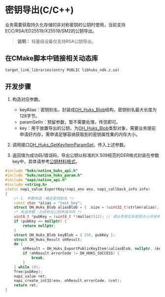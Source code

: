 # 密钥导出(C/C++)


业务需要获取持久化存储的非对称密钥的公钥时使用，当前支持ECC/RSA/ED25519/X25519/SM2的公钥导出。
>**说明：**
> 轻量级设备仅支持RSA公钥导出。

## 在CMake脚本中链接相关动态库
```txt
target_link_libraries(entry PUBLIC libhuks_ndk.z.so)
```

## 开发步骤

1. 构造对应参数。
   - keyAlias：密钥别名，封装成[OH_Huks_Blob](../../reference/apis-universal-keystore-kit/_o_h___huks___blob.md)结构，密钥别名最大长度为128字节。
   - paramSetIn：预留参数，暂不需要处理，传空即可。
   - key：用于放置导出的公钥，为[OH_Huks_Blob](../../reference/apis-universal-keystore-kit/_o_h___huks___blob.md)类型对象，需要业务提前申请好内存，需申请足够容纳获取到的密钥属性集的内存大小。

2. 调用接口[OH_Huks_GetKeyItemParamSet](../../reference/apis-universal-keystore-kit/_huks_key_api.md#oh_huks_getkeyitemparamset)，传入上述参数。

3. 返回值为成功码/错误码，导出公钥以标准的X.509规范的DER格式封装在参数key中，具体请参考[公钥材料格式](huks-concepts.md#公钥材料格式)。

```c++
#include "huks/native_huks_api.h"
#include "huks/native_huks_param.h"
#include "napi/native_api.h"
#include <string.h>
static napi_value ExportKey(napi_env env, napi_callback_info info)
{
    /* 1. 参数构造：确定密钥别名 */
    const char *alias = "test_key";
    struct OH_Huks_Blob aliasBlob = { .size = (uint32_t)strlen(alias), .data = (uint8_t *)alias };
    /* 构造参数：为待导出公钥申请内存 */
    uint8_t *pubKey = (uint8_t *)malloc(512); // 请业务按实际密钥大小评估申请
    if (pubKey == nullptr) {
        return nullptr;
    }
    struct OH_Huks_Blob keyBlob = { 256, pubKey };
    struct OH_Huks_Result ohResult;
    do {
        ohResult = OH_Huks_ExportPublicKeyItem(&aliasBlob, nullptr, &keyBlob);
        if (ohResult.errorCode != OH_HUKS_SUCCESS) {
            break;
        }
    } while (0);
    free(pubKey);
    napi_value ret;
    napi_create_int32(env, ohResult.errorCode, &ret);
    return ret;
}
```
